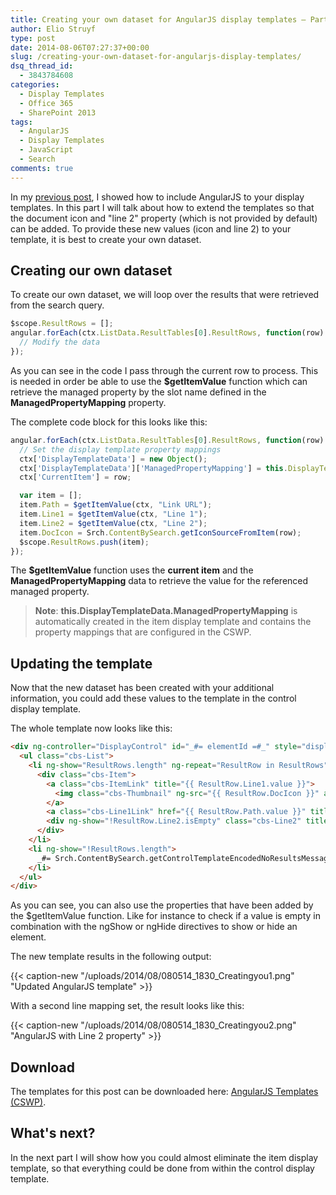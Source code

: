 ```yaml
---
title: Creating your own dataset for AngularJS display templates – Part 2
author: Elio Struyf
type: post
date: 2014-08-06T07:27:37+00:00
slug: /creating-your-own-dataset-for-angularjs-display-templates/
dsq_thread_id:
  - 3843784608
categories:
  - Display Templates
  - Office 365
  - SharePoint 2013
tags:
  - AngularJS
  - Display Templates
  - JavaScript
  - Search
comments: true
---
```


In my [previous post](https://www.eliostruyf.com/how-to-add-angularjs-to-your-display-templates/ "How to add AngularJS to your display templates (CSWP) - part 1"), I showed how to include AngularJS to your display templates. In this part I will talk about how to extend the templates so that the document icon and "line 2" property (which is not provided by default) can be added. To provide these new values (icon and line 2) to your template, it is best to create your own dataset.

## Creating our own dataset

To create our own dataset, we will loop over the results that were retrieved from the search query.

```JavaScript
$scope.ResultRows = [];
angular.forEach(ctx.ListData.ResultTables[0].ResultRows, function(row) {
  // Modify the data
});
```

As you can see in the code I pass through the current row to process. This is needed in order be able to use the **$getItemValue** function which can retrieve the managed property by the slot name defined in the **ManagedPropertyMapping** property.

The complete code block for this looks like this:

```JavaScript
angular.forEach(ctx.ListData.ResultTables[0].ResultRows, function(row) {
  // Set the display template property mappings
  ctx['DisplayTemplateData'] = new Object();
  ctx['DisplayTemplateData']['ManagedPropertyMapping'] = this.DisplayTemplateData.ManagedPropertyMapping;
  ctx['CurrentItem'] = row;

  var item = [];
  item.Path = $getItemValue(ctx, "Link URL");
  item.Line1 = $getItemValue(ctx, "Line 1");
  item.Line2 = $getItemValue(ctx, "Line 2");
  item.DocIcon = Srch.ContentBySearch.getIconSourceFromItem(row);
  $scope.ResultRows.push(item);
});
```

The **$getItemValue** function uses the **current item** and the **ManagedPropertyMapping** data to retrieve the value for the referenced managed property.

> **Note**: **this.DisplayTemplateData.ManagedPropertyMapping** is automatically created in the item display template and contains the property mappings that are configured in the CSWP.

## Updating the template

Now that the new dataset has been created with your additional information, you could add these values to the template in the control display template.

The whole template now looks like this:

```html
<div ng-controller="DisplayControl" id="_#= elementId =#_" style="display:none;">
  <ul class="cbs-List">
    <li ng-show="ResultRows.length" ng-repeat="ResultRow in ResultRows">
      <div class="cbs-Item">
        <a class="cbs-ItemLink" title="{{ ResultRow.Line1.value }}">
          <img class="cbs-Thumbnail" ng-src="{{ ResultRow.DocIcon }}" alt="{{ ResultRow.Line1.value }}" />
        </a>
        <a class="cbs-Line1Link" href="{{ ResultRow.Path.value }}" title="{{ ResultRow.Line1.value }}">{{ ResultRow.Line1.value }}</a>
        <div ng-show="!ResultRow.Line2.isEmpty" class="cbs-Line2" title="{{ ResultRow.Line2.value }}">{{ ResultRow.Line2.value }}</div>
      </div>
    </li>
    <li ng-show="!ResultRows.length">
      _#= Srch.ContentBySearch.getControlTemplateEncodedNoResultsMessage(ctx.ClientControl) =#_
    </li>
  </ul>
</div>
```

As you can see, you can also use the properties that have been added by the $getItemValue function. Like for instance to check if a value is empty in combination with the ngShow or ngHide directives to show or hide an element.

The new template results in the following output:

{{< caption-new "/uploads/2014/08/080514_1830_Creatingyou1.png" "Updated AngularJS template" >}}

With a second line mapping set, the result looks like this:

{{< caption-new "/uploads/2014/08/080514_1830_Creatingyou2.png" "AngularJS with Line 2 property" >}}

## Download

The templates for this post can be downloaded here: [AngularJS Templates (CSWP)](https://github.com/SPCSR/DisplayTemplates/tree/master/Search%20Display%20Templates/AngularJS%20Templates%20%28CSWP%29/Part2 "AngularJS Templates (CSWP)").

## What's next?

In the next part I will show how you could almost eliminate the item display template, so that everything could be done from within the control display template.